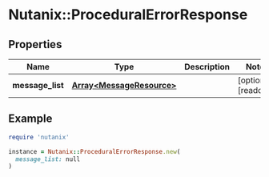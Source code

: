 # Nutanix::ProceduralErrorResponse

## Properties

| Name | Type | Description | Notes |
| ---- | ---- | ----------- | ----- |
| **message_list** | [**Array&lt;MessageResource&gt;**](MessageResource.md) |  | [optional][readonly] |

## Example

```ruby
require 'nutanix'

instance = Nutanix::ProceduralErrorResponse.new(
  message_list: null
)
```

